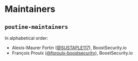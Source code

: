 # Maintainers

## `poutine-maintainers`

In alphabetical order:
- Alexis-Maurer Fortin ([@SUSTAPLE117](https://github.com/SUSTAPLE117)), BoostSecurity.io
- François Proulx ([@fproulx-boostsecurity](https://github.com/fproulx-boostsecurity)), BoostSecurity.io
